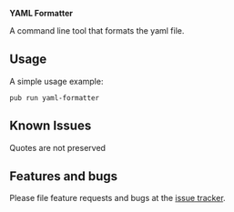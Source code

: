 **YAML Formatter**

A command line tool that formats the yaml file.

## Usage

A simple usage example:

```shell
pub run yaml-formatter
```

## Known Issues

Quotes are not preserved

## Features and bugs

Please file feature requests and bugs at the [issue tracker][tracker].

[tracker]: http://example.com/issues/replaceme
